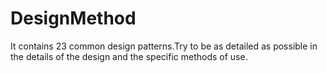 # DesignMethod
It contains 23 common design patterns.Try to be as detailed as possible in the details of the design and the specific methods of use.
